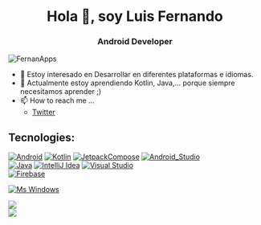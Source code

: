 <h1 align="center">Hola 👋, soy Luis Fernando</h1>
<h3 align="center">Android Developer</h3>
<p align="left"> <img src="https://komarev.com/ghpvc/?username=FernanApps&label=Profile%20views&color=0e75b6&style=flat" alt="FernanApps" /> </p>

- 👀 Estoy interesado en Desarrollar en diferentes plataformas e idiomas.
- 🌱 Actualmente estoy aprendiendo Kotlin, Java,... porque siempre necesitamos aprender ;)
- 📫 How to reach me ...
     - [Twitter](https://twitter.com/ds_luisfernando)


## Tecnologies:
[![Android](https://img.shields.io/badge/Android-3DDC84?style=for-the-badge&logo=android&logoColor=white&labelColor=3DDC84)]()
[![Kotlin](https://img.shields.io/badge/Kotlin-0095D5?style=for-the-badge&logo=kotlin&logoColor=white&labelColor=0095D5)]()
[![JetpackCompose](https://img.shields.io/badge/JetpackCompose-4285F4?style=for-the-badge&logo=jetpackcompose&logoColor=white&labelColor=4285F4)]()
[![Android_Studio](https://img.shields.io/badge/Android_Studio-3DDC84?style=for-the-badge&logo=android-studio&logoColor=white&labelColor=3DDC84)]()
</br>
[![Java](https://img.shields.io/badge/Java-007396?style=for-the-badge&logo=openjdk&logoColor=white&labelColor=007396)]()
[![IntelliJ Idea](https://img.shields.io/badge/IntelliJ_Idea-0071C5?style=for-the-badge&logo=intellijidea&logoColor=white&labelColor=1B6AC6)]()
[![Visual Studio](https://img.shields.io/badge/VisualStudio-1B6AC6?style=for-the-badge&logo=visualstudio&logoColor=white&labelColor=1B6AC6)]()
</br>
[![Firebase](https://img.shields.io/badge/Firebase-FFCA28?style=for-the-badge&logo=firebase&logoColor=white&labelColor=FFCA28)]()

[![Ms Windows](https://img.shields.io/badge/Windows-0078D6?style=for-the-badge&logo=windows&logoColor=white&labelColor=0078D6)]()
</br>

<a href="https://github.com/FernanApps/github-readme-stats">
  <img align="center" src="https://github-readme-stats-kappa-liard-38.vercel.app/api/top-langs/?username=FernanApps&layout=compact" />
</a>
<br>

<a href="https://github.com/FernanApps">
  <img align="center" src="https://github-readme-stats-kappa-liard-38.vercel.app/api?username=FernanApps&hide=contribs&show_icons=true&include_all_commits=true&count_private=true" />
</a>
